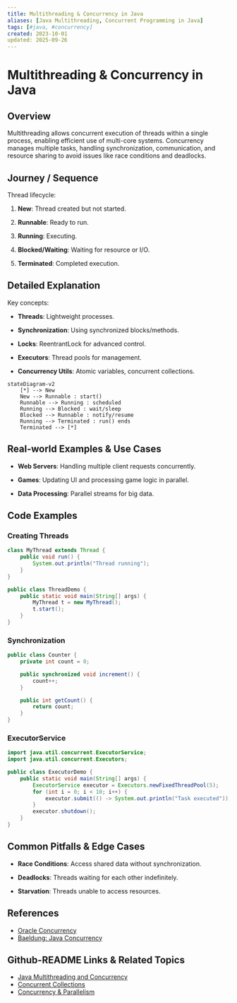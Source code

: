 ```yaml
---
title: Multithreading & Concurrency in Java
aliases: [Java Multithreading, Concurrent Programming in Java]
tags: [#java, #concurrency]
created: 2023-10-01
updated: 2025-09-26
---
```


# Multithreading & Concurrency in Java

## Overview

Multithreading allows concurrent execution of threads within a single process, enabling efficient use of multi-core systems. Concurrency manages multiple tasks, handling synchronization, communication, and resource sharing to avoid issues like race conditions and deadlocks.

## Journey / Sequence

Thread lifecycle:

1. **New**: Thread created but not started.

2. **Runnable**: Ready to run.

3. **Running**: Executing.

4. **Blocked/Waiting**: Waiting for resource or I/O.

5. **Terminated**: Completed execution.

## Detailed Explanation

Key concepts:

- **Threads**: Lightweight processes.

- **Synchronization**: Using synchronized blocks/methods.

- **Locks**: ReentrantLock for advanced control.

- **Executors**: Thread pools for management.

- **Concurrency Utils**: Atomic variables, concurrent collections.

```mermaid
stateDiagram-v2
    [*] --> New
    New --> Runnable : start()
    Runnable --> Running : scheduled
    Running --> Blocked : wait/sleep
    Blocked --> Runnable : notify/resume
    Running --> Terminated : run() ends
    Terminated --> [*]
```

## Real-world Examples & Use Cases

- **Web Servers**: Handling multiple client requests concurrently.

- **Games**: Updating UI and processing game logic in parallel.

- **Data Processing**: Parallel streams for big data.

## Code Examples

### Creating Threads
```java
class MyThread extends Thread {
    public void run() {
        System.out.println("Thread running");
    }
}

public class ThreadDemo {
    public static void main(String[] args) {
        MyThread t = new MyThread();
        t.start();
    }
}
```

### Synchronization
```java
public class Counter {
    private int count = 0;

    public synchronized void increment() {
        count++;
    }

    public int getCount() {
        return count;
    }
}
```

### ExecutorService
```java
import java.util.concurrent.ExecutorService;
import java.util.concurrent.Executors;

public class ExecutorDemo {
    public static void main(String[] args) {
        ExecutorService executor = Executors.newFixedThreadPool(5);
        for (int i = 0; i < 10; i++) {
            executor.submit(() -> System.out.println("Task executed"));
        }
        executor.shutdown();
    }
}
```

## Common Pitfalls & Edge Cases

- **Race Conditions**: Access shared data without synchronization.

- **Deadlocks**: Threads waiting for each other indefinitely.

- **Starvation**: Threads unable to access resources.

## References

- [Oracle Concurrency](https://docs.oracle.com/javase/tutorial/essential/concurrency/)
- [Baeldung: Java Concurrency](https://www.baeldung.com/java-concurrency)

## Github-README Links & Related Topics

- [Java Multithreading and Concurrency](java-multithreading-and-concurrency/)
- [Concurrent Collections](concurrent-collections/)
- [Concurrency & Parallelism](concurrency-parallelism/)